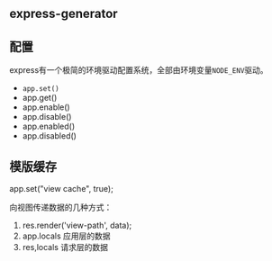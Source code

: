 ## express-generator

## 配置
express有一个极简的环境驱动配置系统，全部由环境变量`NODE_ENV`驱动。
+ `app.set()`
+ app.get()
+ app.enable()
+ app.disable()
+ app.enabled()
+ app.disabled()

## 模版缓存
app.set("view cache", true);

向视图传递数据的几种方式：
1. res.render('view-path', data);
2. app.locals 应用层的数据
3. res,locals 请求层的数据